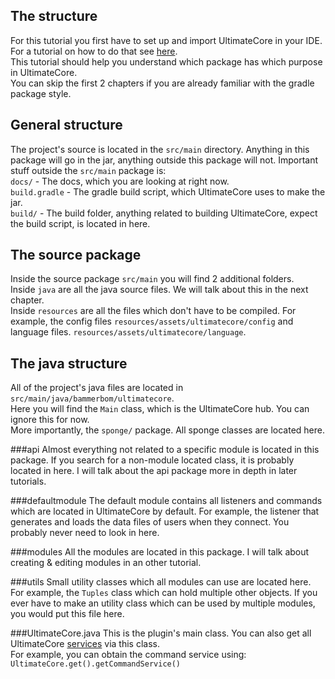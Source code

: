 The structure
----
For this tutorial you first have to set up and import UltimateCore in your IDE. For a tutorial on how to do that see [here](setting-up.md).<br>
This tutorial should help you understand which package has which purpose in UltimateCore.<br>
You can skip the first 2 chapters if you are already familiar with the gradle package style.

## General structure
The project's source is located in the `src/main` directory.
Anything in this package will go in the jar, anything outside this package will not. Important stuff outside the `src/main` package is:<br>
`docs/` - The docs, which you are looking at right now.<br>
`build.gradle` - The gradle build script, which UltimateCore uses to make the jar.<br>
`build/` - The build folder, anything related to building UltimateCore, expect the build script, is located in here.

## The source package
Inside the source package `src/main` you will find 2 additional folders. <br>
Inside `java` are all the java source files. We will talk about this in the next chapter.<br>
Inside `resources` are all the files which don't have to be compiled. For example, the config files `resources/assets/ultimatecore/config` and language files. `resources/assets/ultimatecore/language`.

## The java structure
All of the project's java files are located in `src/main/java/bammerbom/ultimatecore`. <br>
Here you will find the `Main` class, which is the UltimateCore hub. You can ignore this for now.<br>
More importantly, the `sponge/` package. All sponge classes are located here.

###api
Almost everything not related to a specific module is located in this package. If you search for a non-module located class, it is probably located in here. I will talk about the api package more in depth in later tutorials.

###defaultmodule
The default module contains all listeners and commands which are located in UltimateCore by default. For example, the listener that generates and loads the data files of users when they connect. You probably never need to look in here.

###modules
All the modules are located in this package. I will talk about creating & editing modules in an other tutorial.

###utils
Small utility classes which all modules can use are located here. For example, the `Tuples` class which can hold multiple other objects. If you ever have to make an utility class which can be used by multiple modules, you would put this file here.

###UltimateCore.java
This is the plugin's main class. You can also get all UltimateCore [services](https://docs.spongepowered.org/stable/en/plugin/services.html) via this class.<br>
For example, you can obtain the command service using:<br>
`UltimateCore.get().getCommandService()`